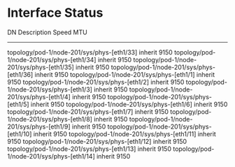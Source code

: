 Interface Status
=========================================================================
DN                                          Description    Speed      MTU
------------------------------------------  -------------  -------  -----
topology/pod-1/node-201/sys/phys-[eth1/33]                 inherit   9150
topology/pod-1/node-201/sys/phys-[eth1/34]                 inherit   9150
topology/pod-1/node-201/sys/phys-[eth1/35]                 inherit   9150
topology/pod-1/node-201/sys/phys-[eth1/36]                 inherit   9150
topology/pod-1/node-201/sys/phys-[eth1/1]                  inherit   9150
topology/pod-1/node-201/sys/phys-[eth1/2]                  inherit   9150
topology/pod-1/node-201/sys/phys-[eth1/3]                  inherit   9150
topology/pod-1/node-201/sys/phys-[eth1/4]                  inherit   9150
topology/pod-1/node-201/sys/phys-[eth1/5]                  inherit   9150
topology/pod-1/node-201/sys/phys-[eth1/6]                  inherit   9150
topology/pod-1/node-201/sys/phys-[eth1/7]                  inherit   9150
topology/pod-1/node-201/sys/phys-[eth1/8]                  inherit   9150
topology/pod-1/node-201/sys/phys-[eth1/9]                  inherit   9150
topology/pod-1/node-201/sys/phys-[eth1/10]                 inherit   9150
topology/pod-1/node-201/sys/phys-[eth1/11]                 inherit   9150
topology/pod-1/node-201/sys/phys-[eth1/12]                 inherit   9150
topology/pod-1/node-201/sys/phys-[eth1/13]                 inherit   9150
topology/pod-1/node-201/sys/phys-[eth1/14]                 inherit   9150
